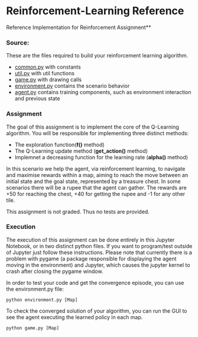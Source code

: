 # Reinforcement-Learning Reference
Reference Implementation for Reinforcement Assignment**

### Source:
These are the files required to build your reinforcement learning algorithm. 

- [common.py](common.py) with constants
- [util.py](util.py) with util functions
- [game.py](game.py) with drawing calls
- [environment.py](environment.py) contains the scenario behavior
- [agent.py](agent.py) contains training components, such as environment interaction and previous state

### Assignment
The goal of this assignment is to implement the core of the Q-Learning algorithm. You will be responsible for implementing three distinct methods:
- The exploration function(**f()** method)
- The Q-Learning update method (**get_action()** method)
- Implemnet a decreasing function for the learning rate (**alpha()** method)

In this scenario we help the agent, via reinforcement learning, to navigate and maximise rewards within a map, aiming to reach the move between an initial state and the goal state, represented by a treasure chest. In some scenarios there will be a rupee that the agent can gather. The rewards are +50 for reaching the chest, +40 for getting the rupee and -1 for any other tile.

This assignment is not graded. Thus no tests are provided.

### Execution
The execution of this assignment can be done entirely in this Jupyter Notebook, or in two distinct python files. If you want to program/test outside of Jupyter just follow these instructions. Please note that currently there is a problem with pygame (a package responsible for displaying the agent moving in the environment) and Jupyter, which causes the jupyter kernel to crash after closing the pygame window.

In order to test your code and get the convergence episode, you can use the environment.py file:
```
python environment.py [Map]
```

To check the converged solution of your algorithm, you can run the GUI to see the agent executing the learned policy in each map.
```
python game.py [Map]